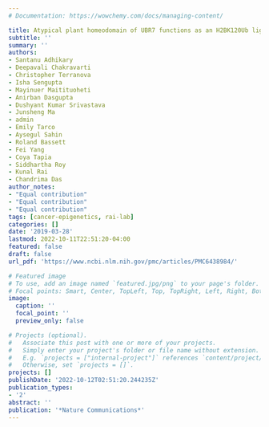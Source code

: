 ```yaml
---
# Documentation: https://wowchemy.com/docs/managing-content/

title: Atypical plant homeodomain of UBR7 functions as an H2BK120Ub ligase and breast tumor suppressor
subtitle: ''
summary: ''
authors:
- Santanu Adhikary
- Deepavali Chakravarti
- Christopher Terranova
- Isha Sengupta
- Mayinuer Maitituoheti
- Anirban Dasgupta
- Dushyant Kumar Srivastava
- Junsheng Ma
- admin
- Emily Tarco
- Aysegul Sahin
- Roland Bassett
- Fei Yang
- Coya Tapia
- Siddhartha Roy
- Kunal Rai
- Chandrima Das
author_notes:
- "Equal contribution"
- "Equal contribution"
- "Equal contribution"
tags: [cancer-epigenetics, rai-lab]
categories: []
date: '2019-03-28'
lastmod: 2022-10-11T22:51:20-04:00
featured: false
draft: false
url_pdf: 'https://www.ncbi.nlm.nih.gov/pmc/articles/PMC6438984/'

# Featured image
# To use, add an image named `featured.jpg/png` to your page's folder.
# Focal points: Smart, Center, TopLeft, Top, TopRight, Left, Right, BottomLeft, Bottom, BottomRight.
image:
  caption: ''
  focal_point: ''
  preview_only: false

# Projects (optional).
#   Associate this post with one or more of your projects.
#   Simply enter your project's folder or file name without extension.
#   E.g. `projects = ["internal-project"]` references `content/project/deep-learning/index.md`.
#   Otherwise, set `projects = []`.
projects: []
publishDate: '2022-10-12T02:51:20.244235Z'
publication_types:
- '2'
abstract: ''
publication: '*Nature Communications*'
---
```

